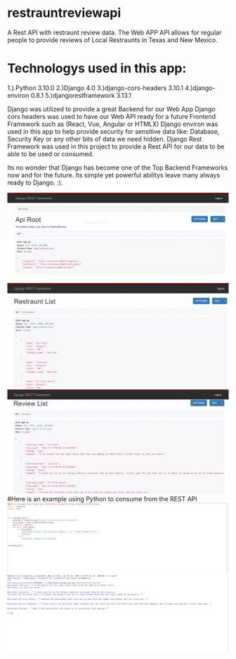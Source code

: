 # restrauntreviewapi
A  Rest API with restraunt review data.
The Web APP API allows for regular people to provide reviews of Local Restraunts in Texas and New Mexico. 


Technologys used in this app:
============================
1.).Python               3.10.0
2.)Django              4.0
3.)django-cors-headers 3.10.1
4.)django-environ      0.8.1
5.)djangorestframework 3.13.1


Django was utilized to provide a great Backend for our Web App
Django cors headers was used to have our Web API ready for a future Frontend Framework such as (React, Vue, Angular or HTMLX)
Django environ was used in this app to help provide security for sensitive data like: Database, Security Key or any other bits of data we need hidden.
Django Rest Framework was used in this project to provide a Rest API for our data to be able to be used or consumed.

Its no wonder that Django has become one of the Top Backend Frameworks now and for the future.
Its simple yet powerful abilitys leave many always ready to Django.
:).


![Alt text](reviewme1.JPG?raw=true)
![Alt text](reviewme2.JPG?raw=true)
![Alt text](reviewme3.JPG?raw=true)
#Here is an example using Python to consume from the REST API
![Alt text](reviewme6.JPG?raw=true)
![Alt text](reviewme5.JPG?raw=true)
